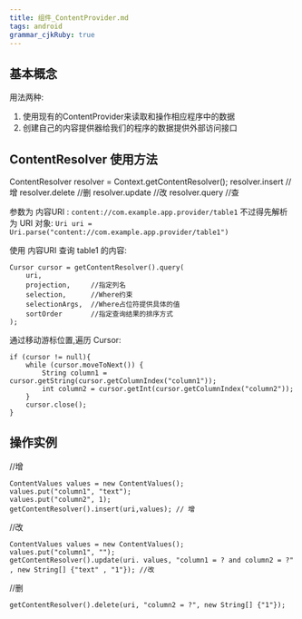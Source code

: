 ```yaml
---
title: 组件_ContentProvider.md
tags: android
grammar_cjkRuby: true
---
```



## 基本概念
用法两种:
1. 使用现有的ContentProvider来读取和操作相应程序中的数据
2. 创建自己的内容提供器给我们的程序的数据提供外部访问接口

## ContentResolver 使用方法 

ContentResolver resolver = Context.getContentResolver();
resolver.insert //增
resolver.delete //删
resolver.update //改
resolver.query  //查

参数为 内容URI :
`content://com.example.app.provider/table1`
不过得先解析为 URI 对象:
`Uri uri = Uri.parse("content://com.example.app.provider/table1")`

使用 内容URI 查询 table1 的内容:
```
Cursor cursor = getContentResolver().query(
	uri,
    projection,		//指定列名
    selection,		//Where约束
    selectionArgs,	//Where占位符提供具体的值
    sortOrder		//指定查询结果的排序方式
);
```

通过移动游标位置,遍历 Cursor:
```
if (cursor != null){
	while (cursor.moveToNext()) {
    	String column1 = cursor.getString(cursor.getColumnIndex("column1"));
        int column2 = cursor.getInt(cursor.getColumnIndex("column2"));
    }
    cursor.close();
}
```

## 操作实例
//增
```
ContentValues values = new ContentValues();
values.put("column1", "text");
values.put("column2", 1);
getContentResolver().insert(uri,values); // 增
```
//改
```
ContentValues values = new ContentValues();
values.put("column1", "");
getContentResolver().update(uri. values, "column1 = ? and column2 = ?" , new String[] {"text" , "1"}); //改
```
//删
```
getContentResolver().delete(uri, "column2 = ?", new String[] {"1"});
```


